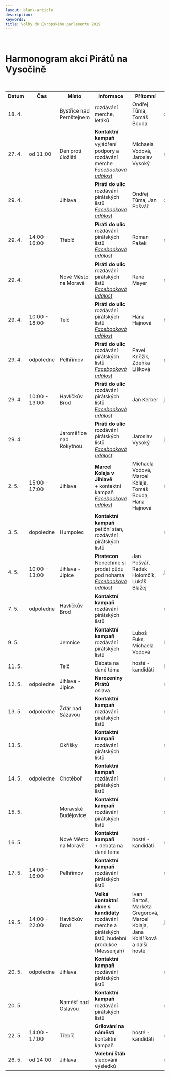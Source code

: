 ```yaml
---
layout: blank-article
description: 
keywords: 
title: Volby do Evropského parlamentu 2019
---
```


<div class="pce-hero pce-hero--entry">
    <div class="pce-hero__content">
      <br>
        <h1 class="c-page-title">Harmonogram akcí Pirátů na Vysočině</h1><br>     
    </div>
</div>
<table>
  <tr>
    <th>Datum</th>
    <th>Čas</th>
    <th>Místo</th>
    <th>Informace</th>
    <th>Přítomní</th>
    <th>Kontakt</th>
  </tr>
  <tr>
    <td>18. 4.</td>
    <td></td>
    <td>Bystřice nad Pernštejnem</td>
    <td>rozdávání merche, letáků</td>
    <td>Ondřej Tůma, Tomáš Bouda</td>
    <td>ondrej.tuma(a)pirati.cz</td>
  </tr>
  <tr>
    <td>27. 4.</td>
    <td>od 11:00</td>
    <td>Den proti úložišti</td>
    <td><span style="font-weight:bold">Kontaktní kampaň</span><br>vyjádření podpory a rozdávání merche<br><i><u><a href="https://www.facebook.com/events/337209930243361/" target="_blank">Facebooková událost</a></u></i></td>
    <td>Michaela Vodová, Jaroslav Vysoký</td>
    <td>michaela.vodova(a)pirati.cz</td>
  </tr>
  <tr>
    <td>29. 4.</td>
    <td></td>
    <td>Jihlava</td>
    <td><span style="font-weight:bold">Piráti do ulic</span><br>rozdávání pirátských listů<br><i><u><a href="https://www.facebook.com/events/833285683746623/" target="_blank">Facebooková událost</a></u></i></td>
    <td>Ondřej Tůma, Jan Pošvář</td>
    <td>ondrej.tuma(a)pirati.cz</td>
  </tr>
  <tr>
    <td>29. 4.</td>
    <td>14:00 - 16:00</td>
    <td>Třebíč</td>
    <td><span style="font-weight:bold">Piráti do ulic</span><br>rozdávání pirátských listů<br><i><u><a href="https://www.facebook.com/events/404479233464755/" target="_blank">Facebooková událost</a></u></i></td>
    <td>Roman Pašek</td>
    <td>roman.pasek(a)pirati.cz</td>
  </tr>
  <tr>
    <td>29. 4.</td>
    <td></td>
    <td>Nové Město na Moravě</td>
    <td><span style="font-weight:bold">Piráti do ulic</span><br>rozdávání pirátských listů<br><i><u><a href="https://www.facebook.com/events/318719328794233/" target="_blank">Facebooková událost</a></u></i></td>
    <td>René Mayer</td>
    <td>rene.mayer(a)pirati.cz</td>
  </tr>
  <tr>
    <td>29. 4.</td>
    <td>10:00 - 18:00</td>
    <td>Telč</td>
    <td><span style="font-weight:bold">Piráti do ulic</span><br>rozdávání pirátských listů<br><i><u><a href="https://www.facebook.com/events/794786364226287/" target="_blank">Facebooková událost</a></u></i></td>
    <td>Hana Hajnová</td>
    <td>hana.hajnova(a)pirati.cz</td>
  </tr>
  <tr>
    <td>29. 4.</td>
    <td>odpoledne</td>
    <td>Pelhřimov</td>
    <td><span style="font-weight:bold">Piráti do ulic</span><br>rozdávání pirátských listů<br><i><u><a href="https://www.facebook.com/events/283055409291084/" target="_blank">Facebooková událost</a></u></i></td>
    <td>Pavel Kněžik, Zdeňka Lišková</td>
    <td>pavel.knezik(a)pirati.cz</td>
  </tr>
  <tr>
    <td>29. 4.</td>
    <td>10:00 - 13:00</td>
    <td>Havlíčkův Brod</td>
    <td><span style="font-weight:bold">Piráti do ulic</span><br>rozdávání pirátských listů<br><i><u><a href="https://www.facebook.com/events/1959415330847802/" target="_blank">Facebooková událost</a></u></i></td>
    <td>Jan Kerber</td>
    <td>jan.kerber(a)pirati.cz</td>
  </tr>
  <tr>
    <td>29. 4.</td>
    <td></td>
    <td>Jaroměřice nad Rokytnou</td>
    <td><span style="font-weight:bold">Piráti do ulic</span><br>rozdávání pirátských listů<br><i><u><a href="https://www.facebook.com/events/1002083503513828/" target="_blank">Facebooková událost</a></u></i></td>
    <td>Jaroslav Vysoký</td>
    <td>jaroslav.vysoky(a)pirati.cz</td>
  </tr>
  <tr>
    <td>2. 5.</td>
    <td>15:00 - 17:00</td>
    <td>Jihlava</td>
    <td><span style="font-weight:bold">Marcel Kolaja v Jihlavě</span><br>+ kontaktní kampaň<br><i><u><a href="https://www.facebook.com/events/358156561480233/" target="_blank">Facebooková událost</a></u></i></td>
    <td>Michaela Vodová, Marcel Kolaja, Tomáš Bouda, Hana Hajnová</td>
    <td>michaela.vodova(a)pirati.cz</td>
  </tr>
  <tr>
    <td>3. 5.</td>
    <td>dopoledne</td>
    <td>Humpolec</td>
    <td><span style="font-weight:bold">Kontaktní kampaň</span><br>petiční stan, rozdávání pirátských listů</td>
    <td></td>
    <td>michaela.vodova(a)pirati.cz</td>
  </tr>
  <tr>
    <td>4. 5.</td>
    <td>10:00 - 13:00</td>
    <td>Jihlava - Jipice</td>
    <td><span style="font-weight:bold">Piratecon</span><br>Nenechme si prodat půdu pod nohama<br><i><u><a href="https://www.facebook.com/events/390519781792948/" target="_blank">Facebooková událost</a></u></i></td>
    <td>Jan Pošvář, Radek Holomčík, Lukáš Blažej</td>
    <td>jan.posvar(a)pirati.cz</td>
  </tr>
  <tr>
    <td>7. 5.</td>
    <td>odpoledne</td>
    <td>Havlíčkův Brod</td>
    <td><span style="font-weight:bold">Kontaktní kampaň</span><br>rozdávání pirátských listů</td>
    <td></td>
    <td>michaela.vodova(a)pirati.cz</td>
  </tr>
  <tr>
    <td>9. 5.</td>
    <td></td>
    <td>Jemnice</td>
    <td><span style="font-weight:bold">Kontaktní kampaň</span><br>rozdávání pirátských listů</td>
    <td>Luboš Fuks, Michaela Vodová</td>
    <td>lubos.fuks(a)pirati.cz</td>
  </tr>
  <tr>
    <td>11. 5.</td>
    <td></td>
    <td>Telč</td>
    <td>Debata na dané téma</td>
    <td>hosté - kandidáti</td>
    <td>hana.hajnova(a)pirati.cz</td>
  </tr>
  <tr>
    <td>12. 5.</td>
    <td>odpoledne</td>
    <td>Jihlava - Jipice</td>
    <td><span style="font-weight:bold">Narozeniny Pirátů</span><br>oslava</td>
    <td></td>
    <td>michaela.vodova(a)pirati.cz</td>
  </tr>
  <tr>
    <td>13. 5.</td>
    <td>odpoledne</td>
    <td>Žďár nad Sázavou</td>
    <td><span style="font-weight:bold">Kontaktní kampaň</span><br>rozdávání pirátských listů</td>
    <td></td>
    <td>michaela.vodova(a)pirati.cz</td>
  </tr>
  <tr>
    <td>13. 5.</td>
    <td></td>
    <td>Okříšky</td>
    <td><span style="font-weight:bold">Kontaktní kampaň</span><br>rozdávání pirátských listů</td>
    <td></td>
    <td>roman.pasek(a)pirati.cz</td>
  </tr>
  <tr>
    <td>14. 5.</td>
    <td>odpoledne</td>
    <td>Chotěboř</td>
    <td><span style="font-weight:bold">Kontaktní kampaň</span><br>rozdávání pirátských listů</td>
    <td></td>
    <td>michaela.vodova(a)pirati.cz</td>
  </tr>
  <tr>
    <td>15. 5.</td>
    <td></td>
    <td>Moravské Budějovice</td>
    <td><span style="font-weight:bold">Kontaktní kampaň</span><br>rozdávání pirátských listů</td>
    <td></td>
    <td>roman.pasek(a)pirati.cz</td>
  </tr>
  <tr>
    <td>16. 5.</td>
    <td></td>
    <td>Nové Město na Moravě</td>
    <td><span style="font-weight:bold">Kontaktní kampaň</span><br>+ debata na dané téma</td>
    <td>hosté - kandidáti</td>
    <td>rene.mayer(a)pirati.cz</td>
  </tr>
  <tr>
    <td>17. 5.</td>
    <td>14:00 - 16:00</td>
    <td>Pelhřimov</td>
    <td><span style="font-weight:bold">Kontaktní kampaň</span><br>rozdávání pirátských listů</td>
    <td></td>
    <td>michaela.vodova(a)pirati.cz</td>
  </tr>
  <tr>
    <td>19. 5.</td>
    <td>14:00 - 22:00</td>
    <td>Havlíčkův Brod</td>
    <td><span style="font-weight:bold">Velká kontaktní akce s kandidáty</span><br>rozdávání merche a pirátských listů, hudební produkce (Messenjah)</td>
    <td>Ivan Bartoš, Markéta Gregorová, Marcel Kolaja, Jana Koláříková a další hosté</td>
    <td>jan.kerber(a)pirati.cz</td>
  </tr>
  <tr>
    <td>20. 5.</td>
    <td>odpoledne</td>
    <td>Jihlava</td>
    <td><span style="font-weight:bold">Kontaktní kampaň</span><br>rozdávání pirátských listů</td>
    <td></td>
    <td>michaela.vodova(a)pirati.cz</td>
  </tr>
  <tr>
    <td>20. 5.</td>
    <td></td>
    <td>Náměšť nad Oslavou</td>
    <td><span style="font-weight:bold">Kontaktní kampaň</span><br>rozdávání pirátských listů</td>
    <td></td>
    <td>roman.pasek(a)pirati.cz</td>
  </tr>
  <tr>
    <td>22. 5.</td>
    <td>14:00 - 17:00</td>
    <td>Třebíč</td>
    <td><span style="font-weight:bold">Grilování na náměstí</span><br>kontaktní kampaň</td>
    <td>hosté - kandidáti</td>
    <td>roman.pasek(a)pirati.cz</td>
  </tr>
  <tr>
    <td>26. 5.</td>
    <td>od 14:00</td>
    <td>Jihlava</td>
    <td><span style="font-weight:bold">Volební štáb</span><br>sledování výsledků</td>
    <td></td>
    <td>michaela.vodova(a)pirati.cz</td>
  </tr>
</table>
<br><br>
